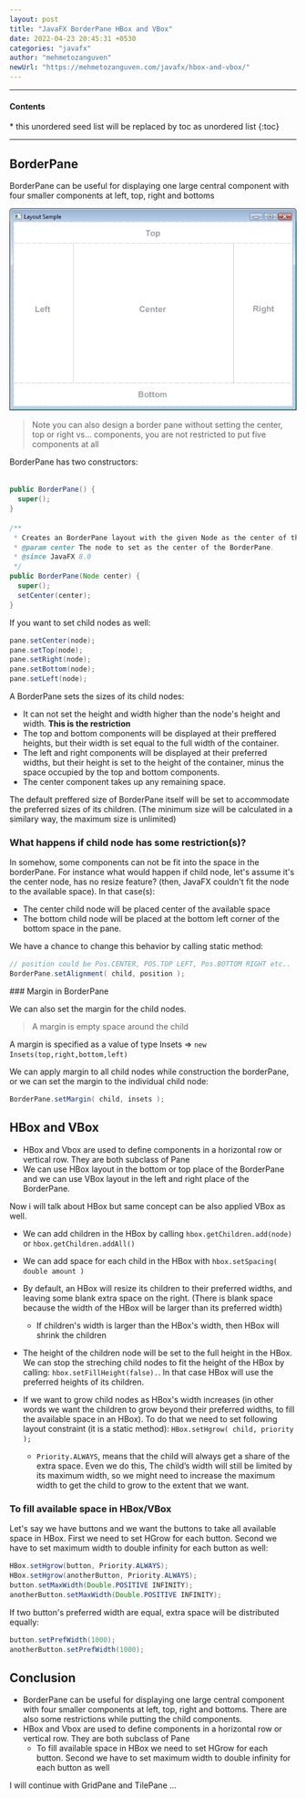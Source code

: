 ```yaml
---
layout: post
title: "JavaFX BorderPane HBox and VBox"
date: 2022-04-23 20:45:31 +0530
categories: "javafx"
author: "mehmetozanguven"
newUrl: "https://mehmetozanguven.com/javafx/hbox-and-vbox/"
---
```


<nav class="custom-table-of-contents">
<hr class="horizontal-line">
  <h4 class="table-of-contents-title">Contents</h4>
  * this unordered seed list will be replaced by toc as unordered list
  {:toc}
 <hr class="horizontal-line">
</nav>

## BorderPane

BorderPane can be useful for displaying one large central component with four smaller components at left, top, right and bottoms

<img src="/assets/javafx/borderpane_hbox_and_vbox/borderpane.png" alt="borderpane">

> Note you can also design a border pane without setting the center, top or right vs... components, you are not restricted to put five components at all

BorderPane has two constructors:

```java

public BorderPane() {
  super();
}

/**
 * Creates an BorderPane layout with the given Node as the center of the BorderPane.
 * @param center The node to set as the center of the BorderPane.
 * @since JavaFX 8.0
 */
public BorderPane(Node center) {
  super();
  setCenter(center);
}
```

If you want to set child nodes as well:

```java
pane.setCenter(node);
pane.setTop(node);
pane.setRight(node);
pane.setBottom(node);
pane.setLeft(node);
```

A BorderPane sets the sizes of its child nodes:

- It can not set the height and width higher than the node's height and width. **This is the restriction**
- The top and bottom components will be displayed at their preffered heights, but their width is set equal to the full width of the container.
- The left and right components will be displayed at their preferred widths, but their height is set to the height of the
  container, minus the space occupied by the top and bottom components.
- The center component takes up any remaining space.

The default preffered size of BorderPane itself will be set to accommodate the preferred sizes of its children. (The minimum size will be calculated in a similary way, the maximum size is unlimited)

### What happens if child node has some restriction(s)?

In somehow, some components can not be fit into the space in the borderPane. For instance what would happen if child node, let's assume it's the center node, has no resize feature? (then, JavaFX couldn't fit the node to the available space). In that case(s):

- The center child node will be placed center of the available space
- The bottom child node will be placed at the bottom left corner of the bottom space in the pane.

We have a chance to change this behavior by calling static method:

```java
// position could be Pos.CENTER, POS.TOP LEFT, Pos.BOTTOM RIGHT etc..
BorderPane.setAlignment( child, position );
```

### Margin in BorderPane

We can also set the margin for the child nodes.

> A margin is empty space around the child

A margin is specified as a value of type Insets => `new Insets(top,right,bottom,left)`

We can apply margin to all child nodes while construction the borderPane, or we can set the margin to the individual child node:

```java
BorderPane.setMargin( child, insets );
```

## HBox and VBox

- HBox and Vbox are used to define components in a horizontal row or vertical row. They are both subclass of Pane
- We can use HBox layout in the bottom or top place of the BorderPane and we can use VBox layout in the left and right place of the BorderPane.

Now i will talk about HBox but same concept can be also applied VBox as well.

- We can add children in the HBox by calling `hbox.getChildren.add(node)` or `hbox.getChildren.addAll()`
- We can add space for each child in the HBox with `hbox.setSpacing( double amount )`
- By default, an HBox will resize its children to their preferred widths, and leaving some blank extra space on the right. (There is blank space because the width of the HBox will be larger than its preferred width)
  - If children's width is larger than the HBox's width, then HBox will shrink the children
- The height of the children node will be set to the full height in the HBox. We can stop the streching child nodes to fit the height of the HBox by calling: `hbox.setFillHeight(false).`. In that case HBox will use the preferred heights of its children.
- If we want to grow child nodes as HBox's width increases (in other words we want the children to grow beyond their preferred widths, to fill the available space in an HBox). To do that we need to set following layout constraint (it is a static method): `HBox.setHgrow( child, priority );`

  - `Priority.ALWAYS`, means that the child will always get a share of the extra space. Even we do this, The child’s width will still be limited by its maximum width, so we might need to increase the maximum width to get the child to grow to the extent that we want.

### To fill available space in HBox/VBox

Let's say we have buttons and we want the buttons to take all available space in HBox. First we need to set HGrow for each button. Second we have to set maximum width to double infinity for each button as well:

```java
HBox.setHgrow(button, Priority.ALWAYS);
HBox.setHgrow(anotherButton, Priority.ALWAYS);
button.setMaxWidth(Double.POSITIVE INFINITY);
anotherButton.setMaxWidth(Double.POSITIVE INFINITY);
```

If two button's preferred width are equal, extra space will be distributed equally:

```java
button.setPrefWidth(1000);
anotherButton.setPrefWidth(1000);
```

## Conclusion

- BorderPane can be useful for displaying one large central component with four smaller components at left, top, right and bottoms. There are also some restrictions while putting the child components.
- HBox and Vbox are used to define components in a horizontal row or vertical row. They are both subclass of Pane
  - To fill available space in HBox we need to set HGrow for each button. Second we have to set maximum width to double infinity for each button as well

I will continue with GridPane and TilePane ...
